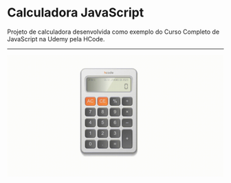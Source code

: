 # Calculadora JavaScript

Projeto de calculadora desenvolvida como exemplo do Curso Completo de JavaScript na Udemy pela HCode.

---

<img src="gif.gif">

##
